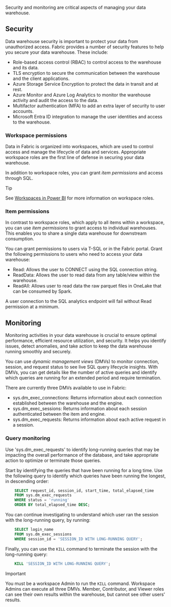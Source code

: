 Security and monitoring are critical aspects of managing your data warehouse.

## Security

Data warehouse security is important to protect your data from unauthorized access. Fabric provides a number of security features to help you secure your data warehouse. These include:

- Role-based access control (RBAC) to control access to the warehouse and its data.
- TLS encryption to secure the communication between the warehouse and the client applications.
- Azure Storage Service Encryption to protect the data in transit and at rest.
- Azure Monitor and Azure Log Analytics to monitor the warehouse activity and audit the access to the data.
- Multifactor authentication (MFA) to add an extra layer of security to user accounts.
- Microsoft Entra ID integration to manage the user identities and access to the warehouse.

### Workspace permissions

Data in Fabric is organized into workspaces, which are used to control access and manage the lifecycle of data and services. Appropriate workspace roles are the first line of defense in securing your data warehouse.

In addition to workspace roles, you can grant *item permissions* and access through SQL.

> [!TIP]
> See [Workspaces in Power BI](/power-bi/collaborate-share/service-new-workspaces#roles-and-licenses) for more information on workspace roles.

### Item permissions

In contrast to workspace roles, which apply to all items within a workspace, you can use *item permissions* to grant access to individual warehouses. This enables you to share a single data warehouse for downstream consumption.

You can grant permissions to users via T-SQL or in the Fabric portal. Grant the following permissions to users who need to access your data warehouse:

- Read: Allows the user to CONNECT using the SQL connection string. 
- ReadData: Allows the user to read data from any table/view within the warehouse.
- ReadAll: Allows user to read data the raw parquet files in OneLake that can be consumed by Spark.

A user connection to the SQL analytics endpoint will fail without Read permission at a minimum.

## Monitoring

Monitoring activities in your data warehouse is crucial to ensure optimal performance, efficient resource utilization, and security. It helps you identify issues, detect anomalies, and take action to keep the data warehouse running smoothly and securely.

You can use *dynamic management views* (DMVs) to monitor connection, session, and request status to see live SQL query lifecycle insights. With DMVs, you can get details like the number of active queries and identify which queries are running for an extended period and require termination.

There are currently three DMVs available to use in Fabric:

- sys.dm_exec_connections: Returns information about each connection established between the warehouse and the engine.
- sys.dm_exec_sessions: Returns information about each session authenticated between the item and engine.
- sys.dm_exec_requests: Returns information about each active request in a session.

### Query monitoring

Use 'sys.dm_exec_requests' to identify long-running queries that may be impacting the overall performance of the database, and take appropriate action to optimize or terminate those queries.

Start by identifying the queries that have been running for a long time. Use the following query to identify which queries have been running the longest, in descending order:

```sql
    SELECT request_id, session_id, start_time, total_elapsed_time
    FROM sys.dm_exec_requests
    WHERE status = 'running'
    ORDER BY total_elapsed_time DESC;
```

You can continue investigating to understand which user ran the session with the long-running query, by running:

```sql
    SELECT login_name
    FROM sys.dm_exec_sessions
    WHERE session_id = 'SESSION_ID WITH LONG-RUNNING QUERY';
```

Finally, you can use the `KILL` command to terminate the session with the long-running query:

```sql
    KILL 'SESSION_ID WITH LONG-RUNNING QUERY';
```

> [!IMPORTANT]
> You must be a workspace Admin to run the `KILL` command. Workspace Admins can execute all three DMVs. Member, Contributor, and Viewer roles can see their own results within the warehouse, but cannot see other users' results.
